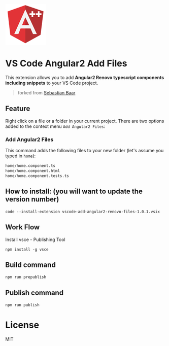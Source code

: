 ![](images/icon.png)

# VS Code Angular2 Add Files

This extension allows you to add **Angular2 Renovo typescript components including snippets** to your VS Code project.

> forked from [Sebastian Baar](https://github.com/sebastianbaar)



## Feature

Right click on a file or a folder in your current project. There are two options added to the context menu `Add Angular2 Files`:

### Add Angular2 Files

This command adds the following files to your new folder (let's assume you typed in `home`):
```
home/home.component.ts
home/home.component.html
home/home.component.tests.ts
```


## How to install: (you will want to update the version number)
```
code --install-extension vscode-add-angular2-renovo-files-1.0.1.vsix
```

## Work Flow
Install vsce - Publishing Tool
```
npm install -g vsce
```


## Build command
```
npm run prepublish
```

## Publish command
```
npm run publish
```

# License

MIT
